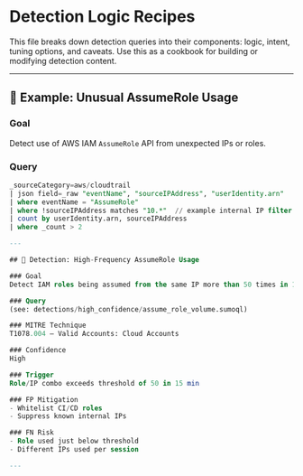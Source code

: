 # Detection Logic Recipes

This file breaks down detection queries into their components: logic, intent, tuning options, and caveats. Use this as a cookbook for building or modifying detection content.

---

## 📘 Example: Unusual AssumeRole Usage

### Goal

Detect use of AWS IAM `AssumeRole` API from unexpected IPs or roles.

### Query

```sql
_sourceCategory=aws/cloudtrail
| json field=_raw "eventName", "sourceIPAddress", "userIdentity.arn"
| where eventName = "AssumeRole"
| where !sourceIPAddress matches "10.*"  // example internal IP filter
| count by userIdentity.arn, sourceIPAddress
| where _count > 2

---

## 📘 Detection: High-Frequency AssumeRole Usage

### Goal
Detect IAM roles being assumed from the same IP more than 50 times in 15 minutes.

### Query
(see: detections/high_confidence/assume_role_volume.sumoql)

### MITRE Technique
T1078.004 – Valid Accounts: Cloud Accounts

### Confidence
High

### Trigger
Role/IP combo exceeds threshold of 50 in 15 min

### FP Mitigation
- Whitelist CI/CD roles
- Suppress known internal IPs

### FN Risk
- Role used just below threshold
- Different IPs used per session

---

